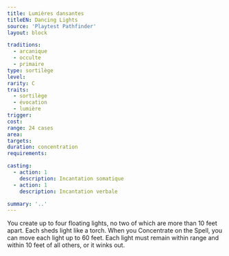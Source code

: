 ```yaml
---
title: Lumières dansantes
titleEN: Dancing Lights
source: 'Playtest Pathfinder'
layout: block

traditions:
  - arcanique
  - occulte
  - primaire
type: sortilège
level: 
rarity: C
traits:
  - sortilège
  - évocation
  - lumière
trigger: 
cost: 
range: 24 cases
area: 
targets: 
duration: concentration
requirements: 

casting:
  - action: 1
    description: Incantation somatique
  - action: 1
    description: Incantation verbale

summary: '..'
---
```

You create up to four floating lights, no two of which are more than 10 feet apart. Each sheds light like a torch. When you Concentrate on the Spell, you can move each light up to 60 feet. Each light must remain within range and within 10 feet of all others, or it winks out.